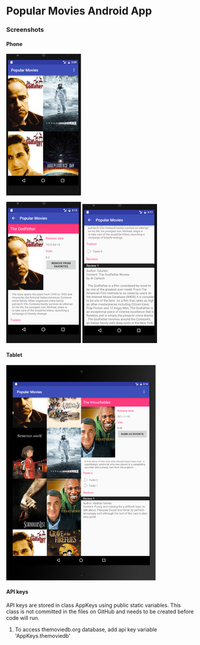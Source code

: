 # Popular Movies Android App

### Screenshots
#### Phone

![Phone main screen](docs/phone_main.png)

![Phone detail screen 1](docs/phone_detail1.png)
![Phone detail screen 2](docs/phone_detail2.png)

#### Tablet

![Tablet main screen](docs/tablet_main.png)

#### API keys
API keys are stored in class AppKeys using public static variables. This class is not committed in the files on GitHub and needs to be created before code will run.

1. To access themoviedb.org database, add api key variable 'AppKeys.themoviedb'


